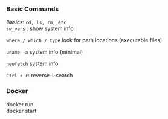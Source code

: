 
### Basic Commands
Basics: `cd, ls, rm, etc`\
`sw_vers` : show system info

`where / which / type` look for path locations (executable files)

`uname -a` system info (minimal) 

`neofetch` system info


`Ctrl + r`: reverse-i-search


### Docker
docker run\
docker start

